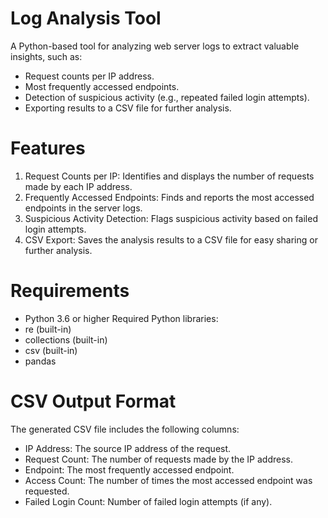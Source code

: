 # Log Analysis Tool

A Python-based tool for analyzing web server logs to extract valuable insights, such as:
- Request counts per IP address.
- Most frequently accessed endpoints.
- Detection of suspicious activity (e.g., repeated failed login attempts).
- Exporting results to a CSV file for further analysis.

# Features

1.	Request Counts per IP: Identifies and displays the number of requests made by each IP address.
2.	Frequently Accessed Endpoints: Finds and reports the most accessed endpoints in the server logs.
3.	Suspicious Activity Detection: Flags suspicious activity based on failed login attempts.
4.	CSV Export: Saves the analysis results to a CSV file for easy sharing or further analysis.

# Requirements

- Python 3.6 or higher
  Required Python libraries:
- re (built-in)
- collections (built-in)
- csv (built-in)
- pandas

# CSV Output Format

The generated CSV file includes the following columns:
- IP Address: The source IP address of the request.
- Request Count: The number of requests made by the IP address.
- Endpoint: The most frequently accessed endpoint.
- Access Count: The number of times the most accessed endpoint was requested.
- Failed Login Count: Number of failed login attempts (if any).
